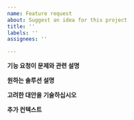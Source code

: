 ```yaml
---
name: Feature request
about: Suggest an idea for this project
title: ''
labels: ''
assignees: ''

---
```


**기능 요청이 문제와 관련 설명**


**원하는 솔루션 설명**


**고려한 대안을 기술하십시오**


**추가 컨텍스트**
